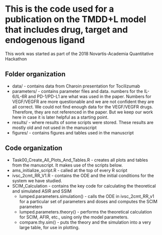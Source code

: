 # This is the code used for a publication on the TMDD+L model that includes drug, target and endogenous ligand
This work was started as part of the 2018 Novartis-Academia Quantitative Hackathon

## Folder organization

* data/       - contains data from Charoin presentation for Tocilizumab
* parameters/ - contains parameter files and data.  numbers for the IL-6/IL-6R and PD-1/PD-L1 are what was used in the paper.  Numbers for VEGF/VEGFR are more questionable and we are not confident they are all correct.  We could not find enough data for the VEGF/VEGFR drugs.  Therefore, they are not referenced in the paper.  But we keep our work here in case it is later helpful as a starting point.
* results/    - where results of some scripts were stored.  These results are mostly old and not used in the manuscript
* figures/    - contains figures and tables used in the manuscript

## Code organization

* Task00_Create_All_Plots_And_Tables.R - creates all plots and tables from the manuscript.  It makes use of the scripts below.
* ams_initialize_script.R - called at the top of every R script
* ivsc_2cmt_RR_V1.R - contains the ODE and the initial conditions for the system we have studied.
* SCIM_Calculation - contains the key code for calculating the theoretical and simulated ASIR and SSIM
  * lumped.parameters.simulation() - calls the ODE in ivsc_2cmt_RR_v1 for a particular set of parameters and doses and computes the SCIM parameters
  * lumped.parameters.theory() - performs the theoretical calculation for SCIM, AFIR, etc., using only the model parameters.
  * compare.thy.sim() - puts the theory and the simulation into a very large table, for use in plotting.



